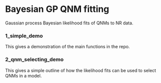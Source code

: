 # Bayesian GP QNM fitting

Gaussian process Bayesian likelihood fits of QNMs to NR data.

### 1_simple_demo

This gives a demonstration of the main functions in the repo.

### 2_qnm_selecting_demo 

This gives a simple outline of how the likelihood fits can be used to select QNMs in a model. 



